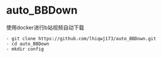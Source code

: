 # auto_BBDown
使用docker进行b站视频自动下载

```shell
- git clone https://github.com/lhiqwj173/auto_BBDown.git
- cd auto_BBDown
- mkdir config

```
